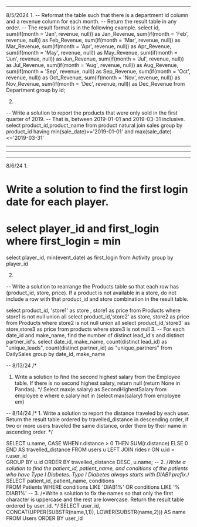 ****************************************************************************
8/5/2024
1.
-- Reformat the table such that there is a department id column and a revenue column for each month.
-- Return the result table in any order.
-- The result format is in the following example.
select
id,
sum(if(month = 'Jan', revenue, null)) as Jan_Revenue,
sum(if(month = 'Feb', revenue, null)) as Feb_Revenue,
sum(if(month = 'Mar', revenue, null)) as Mar_Revenue,
sum(if(month = 'Apr', revenue, null)) as Apr_Revenue,
sum(if(month = 'May', revenue, null)) as May_Revenue,
sum(if(month = 'Jun', revenue, null)) as Jun_Revenue,
sum(if(month = 'Jul', revenue, null)) as Jul_Revenue,
sum(if(month = 'Aug', revenue, null)) as Aug_Revenue,
sum(if(month = 'Sep', revenue, null)) as Sep_Revenue,
sum(if(month = 'Oct', revenue, null)) as Oct_Revenue,
sum(if(month = 'Nov', revenue, null)) as Nov_Revenue,
sum(if(month = 'Dec', revenue, null)) as Dec_Revenue
from Department
group by id;

2.
-- Write a solution to report the products that were only sold in the first quarter of 2019. 
-- That is, between 2019-01-01 and 2019-03-31 inclusive.
select product_id,product_name
from product natural join sales
group by product_id
having min(sale_date)>='2019-01-01' and max(sale_date)<='2019-03-31'
****************************************************************************
****************************************************************************
****************************************************************************
8/6/24
1.
# Write a solution to find the first login date for each player.
# select player_id and first_login where first_login = min 
select player_id, min(event_date) as first_login 
from Activity
group by player_id

2.
-- Write a solution to rearrange the Products table so that each row has (product_id, store, price). 
If a product is not available in a store, do not include a row with that product_id and store 
combination in the result table.

select product_id, 'store1' as store ,  store1 as price
from Products 
where store1 is not null
union all 
select product_id,'store2' as store, store2 as price
from Products 
where store2 is not null
union all 
select product_id,'store3' as store,store3 as price 
from products
where store3 is not null
3.
-- For each date_id and make_name, find the number of distinct lead_id's and distinct partner_id's.
select date_id, make_name, count(distinct lead_id) as "unique_leads", count(distinct partner_id) as "unique_partners"
from DailySales
group by date_id, make_name 


-- 8/13/24
/*
1. Write a solution to find the second highest salary from the Employee table. If there is no second highest salary, return null (return None in Pandas).
*/
Select max(e.salary) as SecondHighestSalary 
from employee e
where e.salary not in (select max(salary) from employee em)

-- 8/14/24
/* 1. 
Write a solution to report the distance traveled by each user.
Return the result table ordered by travelled_distance in descending order,
if two or more users traveled the same distance, order them by their name in ascending order. */ 

SELECT 
    u.name, 
    CASE
        WHEN r.distance > 0 THEN SUM(r.distance)
        ELSE 0
    END AS travelled_distance
FROM 
    users u
LEFT JOIN 
    rides r ON u.id = r.user_id  
GROUP BY 
    u.id
ORDER BY 
    travelled_distance DESC, 
    u.name;
-- 2. 
/*Write a solution to find the patient_id, patient_name, and conditions of the patients who have Type I Diabetes. Type I Diabetes always starts with DIAB1 prefix.*/
SELECT patient_id, patient_name, conditions    
FROM Patients 
WHERE conditions LIKE 'DIAB1%' OR conditions LIKE '% DIAB1%'
-- 3. 
/*Write a solution to fix the names so that only the first character is uppercase and the rest are lowercase. Return the result table ordered by user_id. */
SELECT user_id, CONCAT(UPPER(SUBSTR(name,1,1)), LOWER(SUBSTR(name,2))) AS name
FROM Users 
ORDER BY user_id
